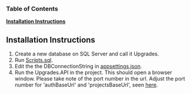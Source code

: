 ### Table of Contents
**[Installation Instructions](#installation-instructions)**<br>


## Installation Instructions


1. Create a new database on SQL Server and call it Upgrades.
2.  Run [Scripts.sql](https://github.com/Justbeingjustin/auto-upgrade/blob/10daaf0afe6e4cde095eda19edc0a42aeb9ab7ae/Upgrades.API/Scripts/DbScript.sql).
3. Edit the the DBConnectionString in [appsettings.json](https://github.com/Justbeingjustin/auto-upgrade/blob/af4483bcb3ff72b599a86a73ec34fd8fb2253df1/Upgrades.API/appsettings.json).
4. Run the Upgrades.API in the project. This should open a browser window. Please take note of the port number in the url.
Adjust the port number for 'authBaseUrl' and 'projectsBaseUrl', seen [here](https://github.com/Justbeingjustin/auto-upgrade/blob/ea14d49db12567edfca236cd470aaf6017bed0c1/WPFSampleApp/App.config#L12-L13).

